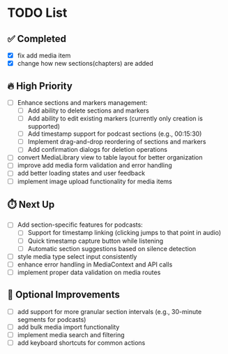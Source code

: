 # TODO List

## ✅ Completed
- [x] fix add media item
- [x] change how new sections(chapters) are added

## 🔥 High Priority
- [ ] Enhance sections and markers management:
  - [ ] Add ability to delete sections and markers
  - [ ] Add ability to edit existing markers (currently only creation is supported)
  - [ ] Add timestamp support for podcast sections (e.g., 00:15:30)
  - [ ] Implement drag-and-drop reordering of sections and markers
  - [ ] Add confirmation dialogs for deletion operations
- [ ] convert MediaLibrary view to table layout for better organization
- [ ] improve add media form validation and error handling
- [ ] add better loading states and user feedback
- [ ] implement image upload functionality for media items

## ⏱️ Next Up
- [ ] Add section-specific features for podcasts:
  - [ ] Support for timestamp linking (clicking jumps to that point in audio)
  - [ ] Quick timestamp capture button while listening
  - [ ] Automatic section suggestions based on silence detection
- [ ] style media type select input consistently
- [ ] enhance error handling in MediaContext and API calls
- [ ] implement proper data validation on media routes

## 🎯 Optional Improvements
- [ ] add support for more granular section intervals (e.g., 30-minute segments for podcasts)
- [ ] add bulk media import functionality
- [ ] implement media search and filtering
- [ ] add keyboard shortcuts for common actions

